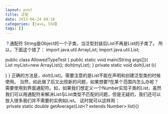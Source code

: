 ```yaml
---
layout: post
title: 泛型
date: 2013-06-24 00:10
categories: [java, SSH]
tags: []
---
```

？通配符
String是Object的一个子类，当泛型封装后List<String>不再是List<Object>的子类了。
所以，下面这个错了：
import java.util.ArrayList;
import java.util.List;

public class AllowedTypeTest {
public static void main(String args[]){
List<String> myList=new ArrayList<String>();
doIt(myList);
}
private static void doIt(List<Object> l){

}
}
正确的方法是，doIt(List<?>)。需要注意的是List<?>不能在声明和创建泛型类的时候使用。
当然，如此做了后又出现新的问题，如果想要?在某个范围内怎么办呢？
需要使用到界面通配符。如，如果我们想定义一个Number实现子类的List，虽然我们可以用通配符来解决List<Integer>与List<Double>类型不匹配的问题，但是无疑的，我们还可以放入很多我们并不需要的实例如List<String>。
这时就可以这样用：
 private static double getAverage(List<? extends Number> list){}
 

